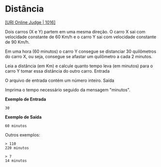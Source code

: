 # Distância
[[URI Online Judge | 1016]](https://www.urionlinejudge.com.br/judge/pt/problems/view/1016)


Dois carros (X e Y) partem em uma mesma direção. O carro X sai com velocidade constante de 60 Km/h e o carro Y sai com velocidade constante de 90 Km/h.

Em uma hora (60 minutos) o carro Y consegue se distanciar 30 quilômetros do carro X, ou seja, consegue se afastar um quilômetro a cada 2 minutos.

Leia a distância (em Km) e calcule quanto tempo leva (em minutos) para o carro Y tomar essa distância do outro carro.
Entrada

O arquivo de entrada contém um número inteiro.
Saída

Imprima o tempo necessário seguido da mensagem "minutos".

**Exemplo de Entrada**

```
30
```

**Exemplo de Saída**

```
60 minutos
```

Outros exemplos:

```
> 110	
220 minutos

> 7	
14 minutos
```
